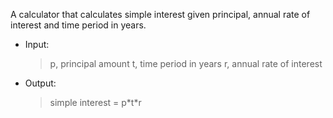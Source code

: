 A calculator that calculates simple interest given principal, annual rate of interest and time period in years.  

* Input: 
   > p, principal amount
   > t, time period in years
   > r, annual rate of interest
* Output:
   > simple interest = p\*t\*r
